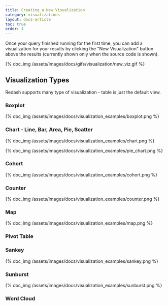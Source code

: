 ```yaml
---
title: Creating a New Visualization
category: visualizations
layout: docs-article
toc: true
order: 1
---
```


Once your query finished running for the first time, you can add a visualization for your results by clicking the "New Visualization" button above the results (currently shown only when the source code is shown).

{% doc_img /assets/images/docs/gifs/visualization/new_viz.gif %}

## Visualization Types

Redash supports many type of visualization - table is just the default view.

### Boxplot

{% doc_img /assets/images/docs/visualization_examples/boxplot.png %}

### Chart - Line, Bar, Area, Pie, Scatter

{% doc_img /assets/images/docs/visualization_examples/chart.png %}

{% doc_img /assets/images/docs/visualization_examples/pie_chart.png %}

### Cohort

{% doc_img /assets/images/docs/visualization_examples/cohort.png %}

### Counter

{% doc_img /assets/images/docs/visualization_examples/counter.png %}

### Map

{% doc_img /assets/images/docs/visualization_examples/map.png %}

### Pivot Table

### Sankey

{% doc_img /assets/images/docs/visualization_examples/sankey.png %}

### Sunburst

{% doc_img /assets/images/docs/visualization_examples/sunburst.png %}

### Word Cloud
